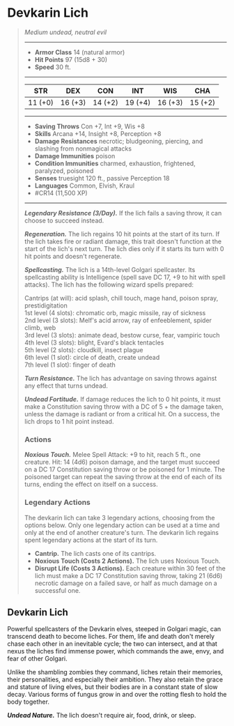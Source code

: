 # Devkarin Lich
>*Medium undead, neutral evil*
>___
>- **Armor Class** 14 (natural armor)
>- **Hit Points** 97 (15d8 + 30)
>- **Speed** 30 ft.
>___
>|STR|DEX|CON|INT|WIS|CHA|
>|:---:|:---:|:---:|:---:|:---:|:---:|
>|11 (+0)|16 (+3)|14 (+2)|19 (+4)|16 (+3)|15 (+2)|
>___
>- **Saving Throws** Con +7, Int +9, Wis +8
>- **Skills** Arcana +14, Insight +8, Perception +8
>- **Damage Resistances** necrotic; bludgeoning, piercing, and slashing from nonmagical attacks
>- **Damage Immunities** poison
>- **Condition Immunities** charmed, exhaustion, frightened, paralyzed, poisoned
>- **Senses** truesight 120 ft., passive Perception 18
>- **Languages** Common, Elvish, Kraul
>- #CR14 (11,500 XP)
>___
>***Legendary Resistance (3/Day).*** If the lich fails a saving throw, it can choose to succeed instead.  
>
>***Regeneration.*** The lich regains 10 hit points at the start of its turn. If the lich takes fire or radiant damage, this trait doesn't function at the start of the lich's next turn. The lich dies only if it starts its turn with 0 hit points and doesn't regenerate.  
>
>***Spellcasting.*** The lich is a 14th-level Golgari spellcaster. Its spellcasting ability is Intelligence (spell save DC 17, +9 to hit with spell attacks). The lich has the following wizard spells prepared:  
>
>Cantrips (at will): acid splash, chill touch, mage hand, poison spray, prestidigitation  
>1st level (4 slots): chromatic orb, magic missile, ray of sickness  
>2nd level (3 slots): Melf's acid arrow, ray of enfeeblement, spider climb, web  
>3rd level (3 slots): animate dead, bestow curse, fear, vampiric touch  
>4th level (3 slots): blight, Evard's black tentacles  
>5th level (2 slots): cloudkill, insect plague  
>6th level (1 slot): circle of death, create undead  
>7th level (1 slot): finger of death  
>
>
>***Turn Resistance.*** The lich has advantage on saving throws against any effect that turns undead.  
>
>***Undead Fortitude.*** If damage reduces the lich to 0 hit points, it must make a Constitution saving throw with a DC of 5 + the damage taken, unless the damage is radiant or from a critical hit. On a success, the lich drops to 1 hit point instead.  
>
>### Actions
>***Noxious Touch.*** Melee Spell Attack: +9 to hit, reach 5 ft., one creature. Hit: 14 (4d6) poison damage, and the target must succeed on a DC 17 Constitution saving throw or be poisoned for 1 minute. The poisoned target can repeat the saving throw at the end of each of its turns, ending the effect on itself on a success.  
>
>### Legendary Actions
>The devkarin lich can take 3 legendary actions, choosing from the options below. Only one legendary action can be used at a time and only at the end of another creature's turn. The devkarin lich regains spent legendary actions at the start of its turn.
>
>- **Cantrip.** The lich casts one of its cantrips.
>- **Noxious Touch (Costs 2 Actions).** The lich uses Noxious Touch.
>- **Disrupt Life (Costs 3 Actions).** Each creature within 30 feet of the lich must make a DC 17 Constitution saving throw, taking 21 (6d6) necrotic damage on a failed save, or half as much damage on a successful one.

## Devkarin Lich

Powerful spellcasters of the Devkarin elves, steeped in Golgari magic, can transcend death to become liches. For them, life and death don't merely chase each other in an inevitable cycle; the two can intersect, and at that nexus the liches find immense power, which commands the awe, envy, and fear of other Golgari.

Unlike the shambling zombies they command, liches retain their memories, their personalities, and especially their ambition. They also retain the grace and stature of living elves, but their bodies are in a constant state of slow decay. Various forms of fungus grow in and over the rotting flesh to hold the body together.

***Undead Nature.*** The lich doesn't require air, food, drink, or sleep.
